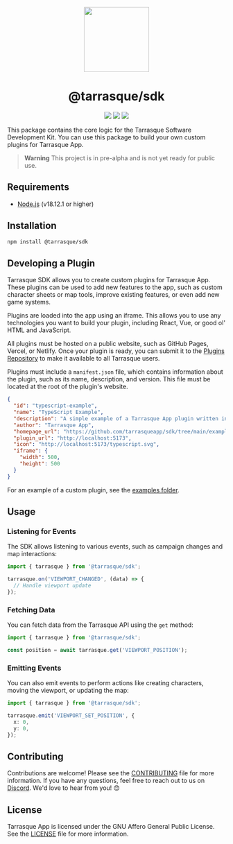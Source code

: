 <p align="center">
  <a href="https://tarrasque.app">
    <img src="https://tarrasque.app/images/logo.svg" width="150" />
  </a>

  <h1 align="center">@tarrasque/sdk</h1>
</p>

<p align="center">
  <img src="https://img.shields.io/npm/v/%40tarrasque%2Fsdk" />
  <img src="https://img.shields.io/github/actions/workflow/status/tarrasqueapp/sdk/release.yaml" />
  <img src="https://img.shields.io/github/license/tarrasqueapp/sdk" />
</p>

This package contains the core logic for the Tarrasque Software Development Kit. You can use this package to build your own custom plugins for Tarrasque App.

> **Warning**
> This project is in pre-alpha and is not yet ready for public use.

## Requirements

- [Node.js](https://nodejs.org/en/) (v18.12.1 or higher)

## Installation

```sh
npm install @tarrasque/sdk
```

## Developing a Plugin

Tarrasque SDK allows you to create custom plugins for Tarrasque App. These plugins can be used to add new features to the app, such as custom character sheets or map tools, improve existing features, or even add new game systems.

Plugins are loaded into the app using an iframe. This allows you to use any technologies you want to build your plugin, including React, Vue, or good ol' HTML and JavaScript.

All plugins must be hosted on a public website, such as GitHub Pages, Vercel, or Netlify. Once your plugin is ready, you can submit it to the [Plugins Repository](https://github.com/tarrasqueapp/plugins) to make it available to all Tarrasque users.

Plugins must include a `manifest.json` file, which contains information about the plugin, such as its name, description, and version. This file must be located at the root of the plugin's website.

```json
{
  "id": "typescript-example",
  "name": "TypeScript Example",
  "description": "A simple example of a Tarrasque App plugin written in TypeScript",
  "author": "Tarrasque App",
  "homepage_url": "https://github.com/tarrasqueapp/sdk/tree/main/examples/typescript",
  "plugin_url": "http://localhost:5173",
  "icon": "http://localhost:5173/typescript.svg",
  "iframe": {
    "width": 500,
    "height": 500
  }
}
```

For an example of a custom plugin, see the [examples folder](https://github.com/tarrasqueapp/sdk/tree/main/examples).

## Usage

### Listening for Events

The SDK allows listening to various events, such as campaign changes and map interactions:

```ts
import { tarrasque } from '@tarrasque/sdk';

tarrasque.on('VIEWPORT_CHANGED', (data) => {
  // Handle viewport update
});
```

### Fetching Data

You can fetch data from the Tarrasque API using the `get` method:

```ts
import { tarrasque } from '@tarrasque/sdk';

const position = await tarrasque.get('VIEWPORT_POSITION');
```

### Emitting Events

You can also emit events to perform actions like creating characters, moving the viewport, or updating the map:

```ts
import { tarrasque } from '@tarrasque/sdk';

tarrasque.emit('VIEWPORT_SET_POSITION', {
  x: 0,
  y: 0,
});
```

## Contributing

Contributions are welcome! Please see the [CONTRIBUTING](https://github.com/tarrasqueapp/tarrasqueapp/tree/main/CONTRIBUTING.md) file for more information. If you have any questions, feel free to reach out to us on [Discord](https://tarrasque.app/discord). We'd love to hear from you! 😊

## License

Tarrasque App is licensed under the GNU Affero General Public License. See the [LICENSE](LICENSE) file for more information.
